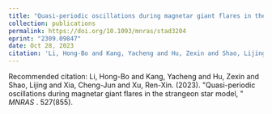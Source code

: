 ```yaml
---
title: "Quasi-periodic oscillations during magnetar giant flares in the strangeon star model"
collection: publications
permalink: https://doi.org/10.1093/mnras/stad3204
eprint: "2309.09847"
date: Oct 28, 2023
citation: 'Li, Hong-Bo and Kang, Yacheng and Hu, Zexin and Shao, Lijing and Xia, Cheng-Jun and Xu, Ren-Xin. (2023). &quot;Quasi-periodic oscillations during magnetar giant flares in the strangeon star model, &quot; <i>MNRAS </i>. 527(855).'
---
```



Recommended citation: Li, Hong-Bo and Kang, Yacheng and Hu, Zexin and Shao, Lijing and Xia, Cheng-Jun and Xu, Ren-Xin. (2023). &quot;Quasi-periodic oscillations during magnetar giant flares in the strangeon star model, &quot; <i>MNRAS </i>. 527(855).
